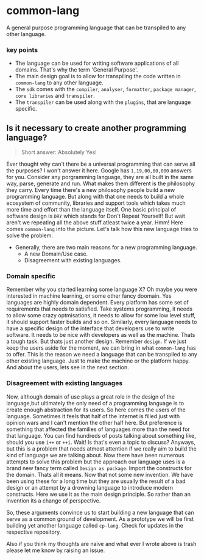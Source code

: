 # common-lang
A general purpose programming language that can be transpiled to any other language.

### key points 
* The language can be used for writing software applications of all domains. That's why the term 'General Purpose'.
* The main design goal is to allow for transpiling the code written in `common-lang` to any other language.
* The `sdk` comes with the `compiler`, `analyser`, `formatter`, `package manager`, `core libraries` and `transpiler`.
* The `transpiler` can be used along with the `plugins`, that are language specific. 

## Is it necessary to create another programming language?
> Short answer: Absolutely Yes!

Ever thought why can't there be a universal programming that can serve all the purposes? I won't answer it here. Google has `1,19,00,00,000` answers for you. Consider any porgramming language, they are all built in the same way, parse, generate and run. What makes them different is the philosophy they carry. Every time there's a new philosophy people build a new programming language. But along with that one needs to build a whole ecosystem of community, libraries and support tools which takes much more time and effort than the language itself. One basic principal of software design is `DRY` which stands for Don't Repeat Yourself! But wait aren't we repeating all the above stuff atleast twice a year. Hmm! Here comes `common-lang` into the picture. Let's talk how this new language tries to solve the problem. 
* Generally, there are two main reasons for a new programming language.
    - A new Domain/Use case.
    - Disagreement with existing languages.
    
### Domain specific

Remember why you started learning some language X? Oh maybe you were interested in machine learning, or some other fancy doomain. Yes languages are highly domain dependent. Every platform has some set of requirements that needs to satisfied. Take systems programming, it needs to allow some crazy optmisations, it needs to allow for some low level stuff, it should support faster builds and so on. Similarly, every language needs to have a specific design of the interface that developers use to write software. It needs to be nice with developers as well as the machine. Thats a tough task. But thats just another design. Remember `design`. If we just keep the users aside for the moment, we can bring in what `common-lang` has to offer. This is the reason we need a language that can be transpiled to any other existing language. Just to make the machine or the platform happy. And about the users, lets see in the next section.

### Disagreement with existing languages

Now, although domain of use plays a great role in the design of the language,but ultimately the only need of a programming language is to create enough abstraction for its users. So here comes the users of the language. Sometimes it feels that half of the internet is filled just with opinion wars and I can't mention the other half here. But preference is something that affected the families of languages more than the need for that language. You can find hundreds of posts talking about something like, should you use `i++` or `++i`. Wait! Is that's even a topic to discuss? Anyways, but this is a problem that needs atmost attention if we really aim to build the kind of language we are talking about. Now there have been numerous attempts to solve this problem but the approach our language uses is a brand new fancy term called `Design as package`. Import the constructs for the domain. Thats all it means. Now that not some new invention. We have been using these for a long time but they are usually the result of a bad design or an attempt by a drowning language to introduce modern constructs. Here we use it as the main design principle. So rather than an invention its a change of perspective.

So, these arguments convince us to start building a new language that can serve as a common ground of development. As a prototype we will be first building yet another language called `cp-lang`. Check for updates in the respective repository.

Also if you think my thoughts are naive and what ever I wrote above is trash please let me know by raising an issue. 

